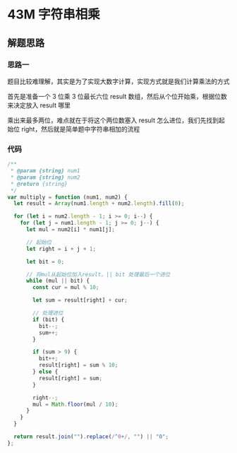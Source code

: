 # 43M 字符串相乘

## 解题思路

### 思路一

题目比较难理解，其实是为了实现大数字计算，实现方式就是我们计算乘法的方式

首先是准备一个 3 位乘 3 位最长六位 result 数组，然后从个位开始乘，根据位数来决定放入 result 哪里

乘出来最多两位，难点就在于将这个两位数塞入 result 怎么进位，我们先找到起始位 right，然后就是简单题中字符串相加的流程

### 代码

```js
/**
 * @param {string} num1
 * @param {string} num2
 * @return {string}
 */
var multiply = function (num1, num2) {
  let result = Array(num1.length + num2.length).fill(0);

  for (let i = num2.length - 1; i >= 0; i--) {
    for (let j = num1.length - 1; j >= 0; j--) {
      let mul = num2[i] * num1[j];

      // 起始位
      let right = i + j + 1;

      let bit = 0;

      // 将mul从起始位加入result，|| bit 处理最后一个进位
      while (mul || bit) {
        const cur = mul % 10;

        let sum = result[right] + cur;

        // 处理进位
        if (bit) {
          bit--;
          sum++;
        }

        if (sum > 9) {
          bit++;
          result[right] = sum % 10;
        } else {
          result[right] = sum;
        }

        right--;
        mul = Math.floor(mul / 10);
      }
    }
  }

  return result.join("").replace(/^0+/, "") || "0";
};
```
